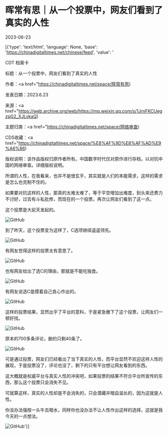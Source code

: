 # 晖常有思｜从一个投票中，网友们看到了真实的人性

2023-06-23

[{'type': 'text/html', 'language': None, 'base': 'https://chinadigitaltimes.net/chinese/feed', 'value': '

CDT 档案卡

标题：从一个投票中，网友们看到了真实的人性

作者：<a href="https://chinadigitaltimes.net/space/晖常有思)

发表日期：2023.6.23

来源：<a href="https://web.archive.org/web/https://mp.weixin.qq.com/s/1JrnFKCUegzpG2_XJLvkaQ)

主题归类：<a href="https://chinadigitaltimes.net/space/网络审查)

CDS收藏：<a href="https://chinadigitaltimes.net/space/%E8%AF%9D%E8%AF%AD%E9%A6%86)

版权说明：该作品版权归原作者所有。中国数字时代仅对原作进行存档，以对抗中国的网络审查。详细版权说明。





所谓的人性，在我看来，也并不是很玄乎，其实就是人们的本能需求，这样的需求是怎么也克制不住的。

如果要对抗这样的人性，那真的太难太难了，等于平空增加出难度，到头来还费力不讨好，过去有斗私批修，而现在的一个投票，再次让网友们看到了这一点。

这个投票是大前天发起的。

![GitHub](https://chinadigitaltimes.net/chinese/files/2023/06/post-697465-64960547230ae.png)

到了昨天，这个投票变为这样了，C选项继续遥遥领先。

![GitHub](https://chinadigitaltimes.net/chinese/files/2023/06/post-697465-649605472facb.png)

有网友觉得这样的投票太有意思了。

![GitHub](https://chinadigitaltimes.net/chinese/files/2023/06/post-697465-649605473874e.png)

也有网友给出了选C的理由，那就是不能吃独食。

![GitHub](https://chinadigitaltimes.net/chinese/files/2023/06/post-697465-64960547430ca.png)

有网友说选C是摸着自己良心作出的。

![GitHub](https://chinadigitaltimes.net/chinese/files/2023/06/post-697465-649605474c5ad.png)

这样的投票结果，显然出乎了平台的意料，于是紧急撤下了这个投票，让网友们一顿好找。

![GitHub](https://chinadigitaltimes.net/chinese/files/2023/06/post-697465-6496054757266.png)

原本的700多条评论，删的只剩40条了。

![GitHub](https://chinadigitaltimes.net/chinese/files/2023/06/post-697465-6496054763fe5.png)

可是通过投票，网友们已经看出了当下真实的人性，而平台显然不欢迎这样人性的展现，于是投票没了，评论也没了，剩下的只有平台想让网友看到的东西。

这大概就是权威平台与真实人性的冲突吧，如果投票的结果不符合平台所宣传的东西，那么这个投票只会消失不见。

可就算这样，真实的人性却是不会消失的，只会潜藏并暗自滋长的，因为这就是人性。

你没办法强按一头牛去喝水，同样你也没办法不让人性作出这样的选择，这就是我今天的一点想法。

![GitHub](https://chinadigitaltimes.net/chinese/files/2023/06/post-697465-649605476a1d8.png)'}]